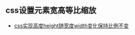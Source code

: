 ## css设置元素宽高等比缩放
- [css实现高度height随宽度width变化保持比例不变](https://daolang.blog.csdn.net/article/details/79161064?spm=1001.2101.3001.6661.1&utm_medium=distribute.pc_relevant_t0.none-task-blog-2%7Edefault%7ECTRLIST%7Edefault-1-79161064-blog-96024056.pc_relevant_aa2&depth_1-utm_source=distribute.pc_relevant_t0.none-task-blog-2%7Edefault%7ECTRLIST%7Edefault-1-79161064-blog-96024056.pc_relevant_aa2&utm_relevant_index=1)